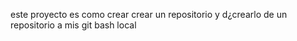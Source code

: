 este proyecto es como crear crear un repositorio y d¿crearlo de un repositorio a mis git bash local 
